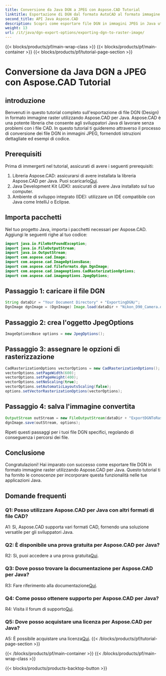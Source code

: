 ```yaml
---
title: Conversione da Java DGN a JPEG con Aspose.CAD Tutorial
linktitle: Esportazione di DGN dal formato AutoCAD al formato immagine raster
second_title: API Java Aspose.CAD
description: Scopri come esportare file DGN in immagini JPEG in Java utilizzando Aspose.CAD. Questo tutorial passo passo ti guida attraverso il processo senza sforzo.
weight: 13
url: /it/java/dgn-export-options/exporting-dgn-to-raster-image/
---
```


{{< blocks/products/pf/main-wrap-class >}}
{{< blocks/products/pf/main-container >}}
{{< blocks/products/pf/tutorial-page-section >}}

# Conversione da Java DGN a JPEG con Aspose.CAD Tutorial

## introduzione

Benvenuti in questo tutorial completo sull'esportazione di file DGN (Design) in formato immagine raster utilizzando Aspose.CAD per Java. Aspose.CAD è una potente libreria che consente agli sviluppatori Java di lavorare senza problemi con i file CAD. In questo tutorial ti guideremo attraverso il processo di conversione dei file DGN in immagini JPEG, fornendoti istruzioni dettagliate ed esempi di codice.

## Prerequisiti

Prima di immergerti nel tutorial, assicurati di avere i seguenti prerequisiti:
1.  Libreria Aspose.CAD: assicurarsi di avere installata la libreria Aspose.CAD per Java. Puoi scaricarlo[Qui](https://releases.aspose.com/cad/java/).
2. Java Development Kit (JDK): assicurati di avere Java installato sul tuo computer.
3. Ambiente di sviluppo integrato (IDE): utilizzare un IDE compatibile con Java come IntelliJ o Eclipse.

## Importa pacchetti

Nel tuo progetto Java, importa i pacchetti necessari per Aspose.CAD. Aggiungi le seguenti righe al tuo codice:

```java
import java.io.FileNotFoundException;
import java.io.FileOutputStream;
import java.io.OutputStream;
import com.aspose.cad.Image;
import com.aspose.cad.ImageOptionsBase;
import com.aspose.cad.fileformats.dgn.DgnImage;
import com.aspose.cad.imageoptions.CadRasterizationOptions;
import com.aspose.cad.imageoptions.JpegOptions;
```

## Passaggio 1: caricare il file DGN

```java
String dataDir = "Your Document Directory" + "ExportingDGN/";
DgnImage dgnImage = (DgnImage) Image.load(dataDir + "Nikon_D90_Camera.dgn");
```

## Passaggio 2: crea l'oggetto JpegOptions

```java
ImageOptionsBase options = new JpegOptions();
```

## Passaggio 3: assegnare le opzioni di rasterizzazione

```java
CadRasterizationOptions vectorOptions = new CadRasterizationOptions();
vectorOptions.setPageWidth(600);
vectorOptions.setPageHeight(400);
vectorOptions.setNoScaling(true);
vectorOptions.setAutomaticLayoutsScaling(false);
options.setVectorRasterizationOptions(vectorOptions);
```

## Passaggio 4: salva l'immagine convertita

```java
OutputStream outStream = new FileOutputStream(dataDir + "ExportDGNToRasterImage_Out.jpg");
dgnImage.save(outStream, options);
```

Ripeti questi passaggi per i tuoi file DGN specifici, regolando di conseguenza i percorsi dei file.

## Conclusione

Congratulazioni! Hai imparato con successo come esportare file DGN in formato immagine raster utilizzando Aspose.CAD per Java. Questo tutorial ti ha fornito le conoscenze per incorporare questa funzionalità nelle tue applicazioni Java.

## Domande frequenti

### Q1: Posso utilizzare Aspose.CAD per Java con altri formati di file CAD?

A1: Sì, Aspose.CAD supporta vari formati CAD, fornendo una soluzione versatile per gli sviluppatori Java.

### Q2: È disponibile una prova gratuita per Aspose.CAD per Java?

 R2: Sì, puoi accedere a una prova gratuita[Qui](https://releases.aspose.com/).

### Q3: Dove posso trovare la documentazione per Aspose.CAD per Java?

 R3: Fare riferimento alla documentazione[Qui](https://reference.aspose.com/cad/java/).

### Q4: Come posso ottenere supporto per Aspose.CAD per Java?

 R4: Visita il forum di supporto[Qui](https://forum.aspose.com/c/cad/19).

### Q5: Dove posso acquistare una licenza per Aspose.CAD per Java?

 A5: È possibile acquistare una licenza[Qui](https://purchase.aspose.com/buy).
{{< /blocks/products/pf/tutorial-page-section >}}

{{< /blocks/products/pf/main-container >}}
{{< /blocks/products/pf/main-wrap-class >}}

{{< blocks/products/products-backtop-button >}}
